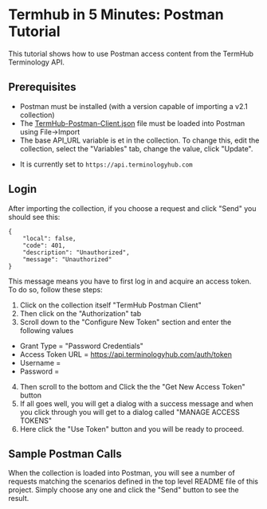 Termhub in 5 Minutes: Postman Tutorial
======================================================

This tutorial shows how to use Postman access content from the TermHub Terminology API.

Prerequisites
-------------
* Postman must be installed (with a version capable of importing a v2.1 collection)
* The [TermHub-Postman-Client.json](TermHub-Postman-Client.json) file must be loaded into Postman using File->Import
* The base API_URL variable is et in the collection.  To change this, edit the collection, select the "Variables" tab, change the value, click "Update".
 - It is currently set to `https://api.terminologyhub.com`

Login
-----
After importing the collection, if you choose a request and click "Send" you should see this: 

```
{
    "local": false,
    "code": 401,
    "description": "Unauthorized",
    "message": "Unauthorized"
}
```

This message means you have to first log in and acquire an access token.  To do so, follow these steps:

1. Click on the collection itself "TermHub Postman Client"
2. Then click on the "Authorization" tab
3. Scroll down to the "Configure New Token" section and enter the following values
  - Grant Type = "Password Credentials"
  - Access Token URL = https://api.terminologyhub.com/auth/token
  - Username = <your email username>
  - Password = <your password>
4. Then scroll to the bottom and Click the the "Get New Access Token" button
5. If all goes well, you will get a dialog with a success message and when you click
   through you will get to a dialog called "MANAGE ACCESS TOKENS"
6. Here click the "Use Token" button and you will be ready to proceed.


Sample Postman Calls
-----------------
When the collection is loaded into Postman, you will see a number
of requests matching the scenarios defined in the top level README 
file of this project.  Simply choose any one and click the "Send" 
button to see the result.

